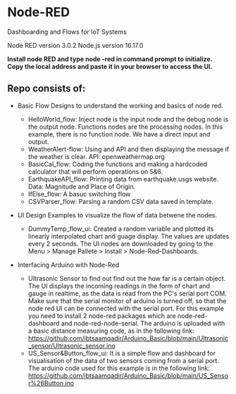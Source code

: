 # Node-RED
Dashboarding and Flows for IoT Systems

Node RED version 3.0.2
Node.js version 16.17.0

**Install node RED and type node -red in command prompt to initialize. 
Copy the local address and paste it in your browser to access the UI.**

## Repo consists of:
- Basic Flow Designs to understand the working and basics of node red.
  - HelloWorld_flow:
    Inject node is the input node and the debug node is the output node.
    Functions nodes are the processing nodes. In this example, there is no function node.
    We have a direct input and output.
  - WeatherAlert-flow:
    Using and API and then displaying the message if the weather is clear.
    API: openweathermap.org
  - BasicCal_flow:
    Coding the functions and making a hardcoded calculator that will perform operations on 5&6.
  - EarthquakeAPI_flow: Printing data from earthquake.usgs website. Data: Magnitude and Place of Origin.
  - IfElse_flow: A basuc switching flow
  - CSVParser_flow: Parsing a random CSV data saved in template. 
    

- UI Design Examples to visualize the flow of data betwene the nodes.
  - DummyTemp_flow_ui: Created a random variable and plotted its linearly interpolated chart and guage display. The values are updates every 2 seconds. The UI nodes are downloaded by going to the Menu > Manage Pallete > Install > Node-Red-Dashboards. 
  
- Interfacing Arduino with Node-Red
  - Ultrasonic Sensor to find out find out the how far is a certain object. The UI displays the incoming readings in the form of chart and gauge in realtime, as the data is read from the PC's serial port COM. Make sure that the serial monitor of arduino is turned off, so that the node red UI can be connected with the serial port. For this example you need to install 2 node-red packages which are node-red-dashboard and node-red-node-serial. The arduino is uploaded with a basic distance measuring code, as in the following link: https://github.com/ibtsaamqadir/Arduino_Basic/blob/main/Ultrasonic_sensor/Ultrasonic_sensor.ino 
  - US_Sensor&Button_flow_ui: It is a simple flow and dashboard for visualisation of the data of two sensors coming from a serial port. The arduino code used for this example is in the following link: https://github.com/ibtsaamqadir/Arduino_Basic/blob/main/US_Sensor%26Button.ino
